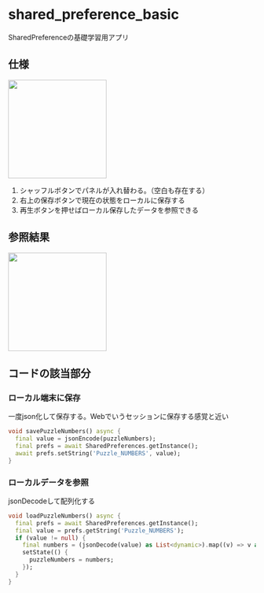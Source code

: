 # shared_preference_basic

SharedPreferenceの基礎学習用アプリ

## 仕様

<img src="https://user-images.githubusercontent.com/67848399/159208147-c863013c-794f-4792-a9dc-d6f5d1c150d5.png" width="200">

1. シャッフルボタンでパネルが入れ替わる。（空白も存在する）
2. 右上の保存ボタンで現在の状態をローカルに保存する
3. 再生ボタンを押せばローカル保存したデータを参照できる

## 参照結果
<img src="https://user-images.githubusercontent.com/67848399/159208158-f6ca978e-dfb6-45b2-b8fb-bf12449f4827.png" width="200">

## コードの該当部分
### ローカル端末に保存
一度json化して保存する。Webでいうセッションに保存する感覚と近い
```dart
void savePuzzleNumbers() async {
  final value = jsonEncode(puzzleNumbers);
  final prefs = await SharedPreferences.getInstance();
  await prefs.setString('Puzzle_NUMBERS', value);
}
```
### ローカルデータを参照
jsonDecodeして配列化する

```dart
void loadPuzzleNumbers() async {
  final prefs = await SharedPreferences.getInstance();
  final value = prefs.getString('Puzzle_NUMBERS');
  if (value != null) {
    final numbers = (jsonDecode(value) as List<dynamic>).map((v) => v as int).toList();
    setState(() {
      puzzleNumbers = numbers;
    });
  }
}
```
